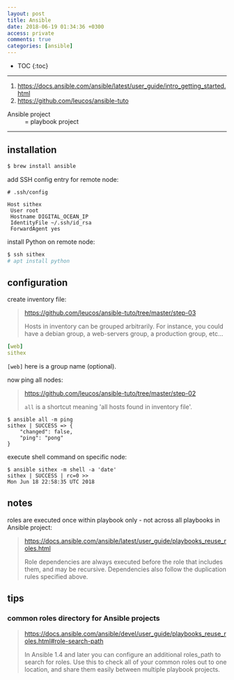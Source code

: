 ```yaml
---
layout: post
title: Ansible
date: 2018-06-19 01:34:36 +0300
access: private
comments: true
categories: [ansible]
---
```


<!-- more -->

* TOC
{:toc}
<hr>

1. <https://docs.ansible.com/ansible/latest/user_guide/intro_getting_started.html>
2. <https://github.com/leucos/ansible-tuto>

<dl>
  <dt>Ansible project</dt>
  <dd>= playbook project</dd>
</dl>

<hr>

installation
------------

```sh
$ brew install ansible
```

add SSH config entry for remote node:

```sshconfig
# .ssh/config

Host sithex
 User root
 Hostname DIGITAL_OCEAN_IP
 IdentityFile ~/.ssh/id_rsa
 ForwardAgent yes
```

install Python on remote node:

```sh
$ ssh sithex
# apt install python
```

configuration
-------------

create inventory file:

> <https://github.com/leucos/ansible-tuto/tree/master/step-03>
>
> Hosts in inventory can be grouped arbitrarily. For instance, you could
> have a debian group, a web-servers group, a production group, etc...

```yaml
[web]
sithex
```

`[web]` here is a group name (optional).

now ping all nodes:

> <https://github.com/leucos/ansible-tuto/tree/master/step-02>
>
> `all` is a shortcut meaning 'all hosts found in inventory file'.

```
$ ansible all -m ping
sithex | SUCCESS => {
    "changed": false,
    "ping": "pong"
}
```

execute shell command on specific node:

```
$ ansible sithex -m shell -a 'date'
sithex | SUCCESS | rc=0 >>
Mon Jun 18 22:58:35 UTC 2018
```

notes
-----

roles are executed once within playbook only - not across all playbooks
in Ansible project:

> <https://docs.ansible.com/ansible/latest/user_guide/playbooks_reuse_roles.html>
>
> Role dependencies are always executed before the role that includes them, and
> may be recursive. Dependencies also follow the duplication rules specified above.

tips
----

### common roles directory for Ansible projects

> <https://docs.ansible.com/ansible/devel/user_guide/playbooks_reuse_roles.html#role-search-path>
>
> In Ansible 1.4 and later you can configure an additional roles_path to
> search for roles. Use this to check all of your common roles out to one
> location, and share them easily between multiple playbook projects.
